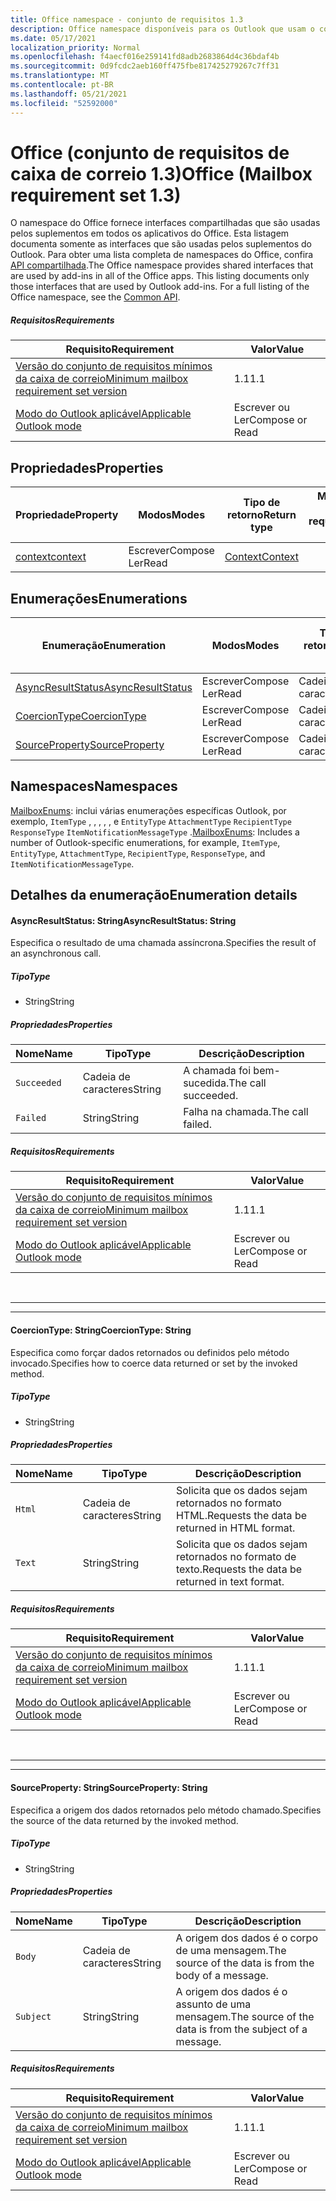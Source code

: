 ```yaml
---
title: Office namespace - conjunto de requisitos 1.3
description: Office namespace disponíveis para os Outlook que usam o conjunto de requisitos da API de Caixa de Correio 1.3.
ms.date: 05/17/2021
localization_priority: Normal
ms.openlocfilehash: f4aecf016e259141fd8adb2683864d4c36bdaf4b
ms.sourcegitcommit: 0d9fcdc2aeb160ff475fbe817425279267c7ff31
ms.translationtype: MT
ms.contentlocale: pt-BR
ms.lasthandoff: 05/21/2021
ms.locfileid: "52592000"
---
```

# <a name="office-mailbox-requirement-set-13"></a><span data-ttu-id="9dfaa-103">Office (conjunto de requisitos de caixa de correio 1.3)</span><span class="sxs-lookup"><span data-stu-id="9dfaa-103">Office (Mailbox requirement set 1.3)</span></span>

<span data-ttu-id="9dfaa-p101">O namespace do Office fornece interfaces compartilhadas que são usadas pelos suplementos em todos os aplicativos do Office. Esta listagem documenta somente as interfaces que são usadas pelos suplementos do Outlook. Para obter uma lista completa de namespaces do Office, confira [API compartilhada](/javascript/api/office).</span><span class="sxs-lookup"><span data-stu-id="9dfaa-p101">The Office namespace provides shared interfaces that are used by add-ins in all of the Office apps. This listing documents only those interfaces that are used by Outlook add-ins. For a full listing of the Office namespace, see the [Common API](/javascript/api/office).</span></span>

##### <a name="requirements"></a><span data-ttu-id="9dfaa-106">Requisitos</span><span class="sxs-lookup"><span data-stu-id="9dfaa-106">Requirements</span></span>

|<span data-ttu-id="9dfaa-107">Requisito</span><span class="sxs-lookup"><span data-stu-id="9dfaa-107">Requirement</span></span>| <span data-ttu-id="9dfaa-108">Valor</span><span class="sxs-lookup"><span data-stu-id="9dfaa-108">Value</span></span>|
|---|---|
|[<span data-ttu-id="9dfaa-109">Versão do conjunto de requisitos mínimos da caixa de correio</span><span class="sxs-lookup"><span data-stu-id="9dfaa-109">Minimum mailbox requirement set version</span></span>](../../requirement-sets/outlook-api-requirement-sets.md)| <span data-ttu-id="9dfaa-110">1.1</span><span class="sxs-lookup"><span data-stu-id="9dfaa-110">1.1</span></span>|
|[<span data-ttu-id="9dfaa-111">Modo do Outlook aplicável</span><span class="sxs-lookup"><span data-stu-id="9dfaa-111">Applicable Outlook mode</span></span>](../../../outlook/outlook-add-ins-overview.md#extension-points)| <span data-ttu-id="9dfaa-112">Escrever ou Ler</span><span class="sxs-lookup"><span data-stu-id="9dfaa-112">Compose or Read</span></span>|

## <a name="properties"></a><span data-ttu-id="9dfaa-113">Propriedades</span><span class="sxs-lookup"><span data-stu-id="9dfaa-113">Properties</span></span>

| <span data-ttu-id="9dfaa-114">Propriedade</span><span class="sxs-lookup"><span data-stu-id="9dfaa-114">Property</span></span> | <span data-ttu-id="9dfaa-115">Modos</span><span class="sxs-lookup"><span data-stu-id="9dfaa-115">Modes</span></span> | <span data-ttu-id="9dfaa-116">Tipo de retorno</span><span class="sxs-lookup"><span data-stu-id="9dfaa-116">Return type</span></span> | <span data-ttu-id="9dfaa-117">Minimum</span><span class="sxs-lookup"><span data-stu-id="9dfaa-117">Minimum</span></span><br><span data-ttu-id="9dfaa-118">conjunto de requisitos</span><span class="sxs-lookup"><span data-stu-id="9dfaa-118">requirement set</span></span> |
|---|---|---|:---:|
| [<span data-ttu-id="9dfaa-119">context</span><span class="sxs-lookup"><span data-stu-id="9dfaa-119">context</span></span>](office.context.md) | <span data-ttu-id="9dfaa-120">Escrever</span><span class="sxs-lookup"><span data-stu-id="9dfaa-120">Compose</span></span><br><span data-ttu-id="9dfaa-121">Ler</span><span class="sxs-lookup"><span data-stu-id="9dfaa-121">Read</span></span> | [<span data-ttu-id="9dfaa-122">Context</span><span class="sxs-lookup"><span data-stu-id="9dfaa-122">Context</span></span>](/javascript/api/office/office.context?view=outlook-js-1.3&preserve-view=true) | [<span data-ttu-id="9dfaa-123">1.1</span><span class="sxs-lookup"><span data-stu-id="9dfaa-123">1.1</span></span>](../requirement-set-1.1/outlook-requirement-set-1.1.md) |

## <a name="enumerations"></a><span data-ttu-id="9dfaa-124">Enumerações</span><span class="sxs-lookup"><span data-stu-id="9dfaa-124">Enumerations</span></span>

| <span data-ttu-id="9dfaa-125">Enumeração</span><span class="sxs-lookup"><span data-stu-id="9dfaa-125">Enumeration</span></span> | <span data-ttu-id="9dfaa-126">Modos</span><span class="sxs-lookup"><span data-stu-id="9dfaa-126">Modes</span></span> | <span data-ttu-id="9dfaa-127">Tipo de retorno</span><span class="sxs-lookup"><span data-stu-id="9dfaa-127">Return type</span></span> | <span data-ttu-id="9dfaa-128">Minimum</span><span class="sxs-lookup"><span data-stu-id="9dfaa-128">Minimum</span></span><br><span data-ttu-id="9dfaa-129">conjunto de requisitos</span><span class="sxs-lookup"><span data-stu-id="9dfaa-129">requirement set</span></span> |
|---|---|---|:---:|
| [<span data-ttu-id="9dfaa-130">AsyncResultStatus</span><span class="sxs-lookup"><span data-stu-id="9dfaa-130">AsyncResultStatus</span></span>](#asyncresultstatus-string) | <span data-ttu-id="9dfaa-131">Escrever</span><span class="sxs-lookup"><span data-stu-id="9dfaa-131">Compose</span></span><br><span data-ttu-id="9dfaa-132">Ler</span><span class="sxs-lookup"><span data-stu-id="9dfaa-132">Read</span></span> | <span data-ttu-id="9dfaa-133">Cadeia de caracteres</span><span class="sxs-lookup"><span data-stu-id="9dfaa-133">String</span></span> | [<span data-ttu-id="9dfaa-134">1.1</span><span class="sxs-lookup"><span data-stu-id="9dfaa-134">1.1</span></span>](../requirement-set-1.1/outlook-requirement-set-1.1.md) |
| [<span data-ttu-id="9dfaa-135">CoercionType</span><span class="sxs-lookup"><span data-stu-id="9dfaa-135">CoercionType</span></span>](#coerciontype-string) | <span data-ttu-id="9dfaa-136">Escrever</span><span class="sxs-lookup"><span data-stu-id="9dfaa-136">Compose</span></span><br><span data-ttu-id="9dfaa-137">Ler</span><span class="sxs-lookup"><span data-stu-id="9dfaa-137">Read</span></span> | <span data-ttu-id="9dfaa-138">Cadeia de caracteres</span><span class="sxs-lookup"><span data-stu-id="9dfaa-138">String</span></span> | [<span data-ttu-id="9dfaa-139">1.1</span><span class="sxs-lookup"><span data-stu-id="9dfaa-139">1.1</span></span>](../requirement-set-1.1/outlook-requirement-set-1.1.md) |
| [<span data-ttu-id="9dfaa-140">SourceProperty</span><span class="sxs-lookup"><span data-stu-id="9dfaa-140">SourceProperty</span></span>](#sourceproperty-string) | <span data-ttu-id="9dfaa-141">Escrever</span><span class="sxs-lookup"><span data-stu-id="9dfaa-141">Compose</span></span><br><span data-ttu-id="9dfaa-142">Ler</span><span class="sxs-lookup"><span data-stu-id="9dfaa-142">Read</span></span> | <span data-ttu-id="9dfaa-143">Cadeia de caracteres</span><span class="sxs-lookup"><span data-stu-id="9dfaa-143">String</span></span> | [<span data-ttu-id="9dfaa-144">1.1</span><span class="sxs-lookup"><span data-stu-id="9dfaa-144">1.1</span></span>](../requirement-set-1.1/outlook-requirement-set-1.1.md) |

## <a name="namespaces"></a><span data-ttu-id="9dfaa-145">Namespaces</span><span class="sxs-lookup"><span data-stu-id="9dfaa-145">Namespaces</span></span>

<span data-ttu-id="9dfaa-146">[MailboxEnums](/javascript/api/outlook/office.mailboxenums.attachmentcontentformat?view=outlook-js-1.3&preserve-view=true): inclui várias enumerações específicas Outlook, por exemplo, `ItemType` , , , , , e `EntityType` `AttachmentType` `RecipientType` `ResponseType` `ItemNotificationMessageType` .</span><span class="sxs-lookup"><span data-stu-id="9dfaa-146">[MailboxEnums](/javascript/api/outlook/office.mailboxenums.attachmentcontentformat?view=outlook-js-1.3&preserve-view=true): Includes a number of Outlook-specific enumerations, for example, `ItemType`, `EntityType`, `AttachmentType`, `RecipientType`, `ResponseType`, and `ItemNotificationMessageType`.</span></span>

## <a name="enumeration-details"></a><span data-ttu-id="9dfaa-147">Detalhes da enumeração</span><span class="sxs-lookup"><span data-stu-id="9dfaa-147">Enumeration details</span></span>

#### <a name="asyncresultstatus-string"></a><span data-ttu-id="9dfaa-148">AsyncResultStatus: String</span><span class="sxs-lookup"><span data-stu-id="9dfaa-148">AsyncResultStatus: String</span></span>

<span data-ttu-id="9dfaa-149">Especifica o resultado de uma chamada assíncrona.</span><span class="sxs-lookup"><span data-stu-id="9dfaa-149">Specifies the result of an asynchronous call.</span></span>

##### <a name="type"></a><span data-ttu-id="9dfaa-150">Tipo</span><span class="sxs-lookup"><span data-stu-id="9dfaa-150">Type</span></span>

*   <span data-ttu-id="9dfaa-151">String</span><span class="sxs-lookup"><span data-stu-id="9dfaa-151">String</span></span>

##### <a name="properties"></a><span data-ttu-id="9dfaa-152">Propriedades</span><span class="sxs-lookup"><span data-stu-id="9dfaa-152">Properties</span></span>

|<span data-ttu-id="9dfaa-153">Nome</span><span class="sxs-lookup"><span data-stu-id="9dfaa-153">Name</span></span>| <span data-ttu-id="9dfaa-154">Tipo</span><span class="sxs-lookup"><span data-stu-id="9dfaa-154">Type</span></span>| <span data-ttu-id="9dfaa-155">Descrição</span><span class="sxs-lookup"><span data-stu-id="9dfaa-155">Description</span></span>|
|---|---|---|
|`Succeeded`| <span data-ttu-id="9dfaa-156">Cadeia de caracteres</span><span class="sxs-lookup"><span data-stu-id="9dfaa-156">String</span></span>|<span data-ttu-id="9dfaa-157">A chamada foi bem-sucedida.</span><span class="sxs-lookup"><span data-stu-id="9dfaa-157">The call succeeded.</span></span>|
|`Failed`| <span data-ttu-id="9dfaa-158">String</span><span class="sxs-lookup"><span data-stu-id="9dfaa-158">String</span></span>|<span data-ttu-id="9dfaa-159">Falha na chamada.</span><span class="sxs-lookup"><span data-stu-id="9dfaa-159">The call failed.</span></span>|

##### <a name="requirements"></a><span data-ttu-id="9dfaa-160">Requisitos</span><span class="sxs-lookup"><span data-stu-id="9dfaa-160">Requirements</span></span>

|<span data-ttu-id="9dfaa-161">Requisito</span><span class="sxs-lookup"><span data-stu-id="9dfaa-161">Requirement</span></span>| <span data-ttu-id="9dfaa-162">Valor</span><span class="sxs-lookup"><span data-stu-id="9dfaa-162">Value</span></span>|
|---|---|
|[<span data-ttu-id="9dfaa-163">Versão do conjunto de requisitos mínimos da caixa de correio</span><span class="sxs-lookup"><span data-stu-id="9dfaa-163">Minimum mailbox requirement set version</span></span>](../../requirement-sets/outlook-api-requirement-sets.md)| <span data-ttu-id="9dfaa-164">1.1</span><span class="sxs-lookup"><span data-stu-id="9dfaa-164">1.1</span></span>|
|[<span data-ttu-id="9dfaa-165">Modo do Outlook aplicável</span><span class="sxs-lookup"><span data-stu-id="9dfaa-165">Applicable Outlook mode</span></span>](../../../outlook/outlook-add-ins-overview.md#extension-points)| <span data-ttu-id="9dfaa-166">Escrever ou Ler</span><span class="sxs-lookup"><span data-stu-id="9dfaa-166">Compose or Read</span></span>|

<br>

---
---

#### <a name="coerciontype-string"></a><span data-ttu-id="9dfaa-167">CoercionType: String</span><span class="sxs-lookup"><span data-stu-id="9dfaa-167">CoercionType: String</span></span>

<span data-ttu-id="9dfaa-168">Especifica como forçar dados retornados ou definidos pelo método invocado.</span><span class="sxs-lookup"><span data-stu-id="9dfaa-168">Specifies how to coerce data returned or set by the invoked method.</span></span>

##### <a name="type"></a><span data-ttu-id="9dfaa-169">Tipo</span><span class="sxs-lookup"><span data-stu-id="9dfaa-169">Type</span></span>

*   <span data-ttu-id="9dfaa-170">String</span><span class="sxs-lookup"><span data-stu-id="9dfaa-170">String</span></span>

##### <a name="properties"></a><span data-ttu-id="9dfaa-171">Propriedades</span><span class="sxs-lookup"><span data-stu-id="9dfaa-171">Properties</span></span>

|<span data-ttu-id="9dfaa-172">Nome</span><span class="sxs-lookup"><span data-stu-id="9dfaa-172">Name</span></span>| <span data-ttu-id="9dfaa-173">Tipo</span><span class="sxs-lookup"><span data-stu-id="9dfaa-173">Type</span></span>| <span data-ttu-id="9dfaa-174">Descrição</span><span class="sxs-lookup"><span data-stu-id="9dfaa-174">Description</span></span>|
|---|---|---|
|`Html`| <span data-ttu-id="9dfaa-175">Cadeia de caracteres</span><span class="sxs-lookup"><span data-stu-id="9dfaa-175">String</span></span>|<span data-ttu-id="9dfaa-176">Solicita que os dados sejam retornados no formato HTML.</span><span class="sxs-lookup"><span data-stu-id="9dfaa-176">Requests the data be returned in HTML format.</span></span>|
|`Text`| <span data-ttu-id="9dfaa-177">String</span><span class="sxs-lookup"><span data-stu-id="9dfaa-177">String</span></span>|<span data-ttu-id="9dfaa-178">Solicita que os dados sejam retornados no formato de texto.</span><span class="sxs-lookup"><span data-stu-id="9dfaa-178">Requests the data be returned in text format.</span></span>|

##### <a name="requirements"></a><span data-ttu-id="9dfaa-179">Requisitos</span><span class="sxs-lookup"><span data-stu-id="9dfaa-179">Requirements</span></span>

|<span data-ttu-id="9dfaa-180">Requisito</span><span class="sxs-lookup"><span data-stu-id="9dfaa-180">Requirement</span></span>| <span data-ttu-id="9dfaa-181">Valor</span><span class="sxs-lookup"><span data-stu-id="9dfaa-181">Value</span></span>|
|---|---|
|[<span data-ttu-id="9dfaa-182">Versão do conjunto de requisitos mínimos da caixa de correio</span><span class="sxs-lookup"><span data-stu-id="9dfaa-182">Minimum mailbox requirement set version</span></span>](../../requirement-sets/outlook-api-requirement-sets.md)| <span data-ttu-id="9dfaa-183">1.1</span><span class="sxs-lookup"><span data-stu-id="9dfaa-183">1.1</span></span>|
|[<span data-ttu-id="9dfaa-184">Modo do Outlook aplicável</span><span class="sxs-lookup"><span data-stu-id="9dfaa-184">Applicable Outlook mode</span></span>](../../../outlook/outlook-add-ins-overview.md#extension-points)| <span data-ttu-id="9dfaa-185">Escrever ou Ler</span><span class="sxs-lookup"><span data-stu-id="9dfaa-185">Compose or Read</span></span>|

<br>

---
---

#### <a name="sourceproperty-string"></a><span data-ttu-id="9dfaa-186">SourceProperty: String</span><span class="sxs-lookup"><span data-stu-id="9dfaa-186">SourceProperty: String</span></span>

<span data-ttu-id="9dfaa-187">Especifica a origem dos dados retornados pelo método chamado.</span><span class="sxs-lookup"><span data-stu-id="9dfaa-187">Specifies the source of the data returned by the invoked method.</span></span>

##### <a name="type"></a><span data-ttu-id="9dfaa-188">Tipo</span><span class="sxs-lookup"><span data-stu-id="9dfaa-188">Type</span></span>

*   <span data-ttu-id="9dfaa-189">String</span><span class="sxs-lookup"><span data-stu-id="9dfaa-189">String</span></span>

##### <a name="properties"></a><span data-ttu-id="9dfaa-190">Propriedades</span><span class="sxs-lookup"><span data-stu-id="9dfaa-190">Properties</span></span>

|<span data-ttu-id="9dfaa-191">Nome</span><span class="sxs-lookup"><span data-stu-id="9dfaa-191">Name</span></span>| <span data-ttu-id="9dfaa-192">Tipo</span><span class="sxs-lookup"><span data-stu-id="9dfaa-192">Type</span></span>| <span data-ttu-id="9dfaa-193">Descrição</span><span class="sxs-lookup"><span data-stu-id="9dfaa-193">Description</span></span>|
|---|---|---|
|`Body`| <span data-ttu-id="9dfaa-194">Cadeia de caracteres</span><span class="sxs-lookup"><span data-stu-id="9dfaa-194">String</span></span>|<span data-ttu-id="9dfaa-195">A origem dos dados é o corpo de uma mensagem.</span><span class="sxs-lookup"><span data-stu-id="9dfaa-195">The source of the data is from the body of a message.</span></span>|
|`Subject`| <span data-ttu-id="9dfaa-196">String</span><span class="sxs-lookup"><span data-stu-id="9dfaa-196">String</span></span>|<span data-ttu-id="9dfaa-197">A origem dos dados é o assunto de uma mensagem.</span><span class="sxs-lookup"><span data-stu-id="9dfaa-197">The source of the data is from the subject of a message.</span></span>|

##### <a name="requirements"></a><span data-ttu-id="9dfaa-198">Requisitos</span><span class="sxs-lookup"><span data-stu-id="9dfaa-198">Requirements</span></span>

|<span data-ttu-id="9dfaa-199">Requisito</span><span class="sxs-lookup"><span data-stu-id="9dfaa-199">Requirement</span></span>| <span data-ttu-id="9dfaa-200">Valor</span><span class="sxs-lookup"><span data-stu-id="9dfaa-200">Value</span></span>|
|---|---|
|[<span data-ttu-id="9dfaa-201">Versão do conjunto de requisitos mínimos da caixa de correio</span><span class="sxs-lookup"><span data-stu-id="9dfaa-201">Minimum mailbox requirement set version</span></span>](../../requirement-sets/outlook-api-requirement-sets.md)| <span data-ttu-id="9dfaa-202">1.1</span><span class="sxs-lookup"><span data-stu-id="9dfaa-202">1.1</span></span>|
|[<span data-ttu-id="9dfaa-203">Modo do Outlook aplicável</span><span class="sxs-lookup"><span data-stu-id="9dfaa-203">Applicable Outlook mode</span></span>](../../../outlook/outlook-add-ins-overview.md#extension-points)| <span data-ttu-id="9dfaa-204">Escrever ou Ler</span><span class="sxs-lookup"><span data-stu-id="9dfaa-204">Compose or Read</span></span>|
